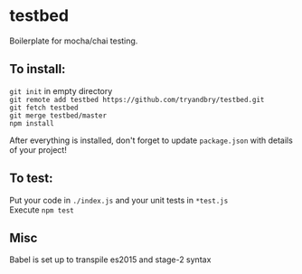 # testbed
Boilerplate for mocha/chai testing.

## To install:
`git init` in empty directory<br/>
`git remote add testbed https://github.com/tryandbry/testbed.git`<br/>
`git fetch testbed`<br/>
`git merge testbed/master`<br/>
`npm install`

After everything is installed, don't forget to update `package.json` with details of your project!

## To test:
Put your code in `./index.js` and your unit tests in `*test.js`<br/>
Execute `npm test`

## Misc
Babel is set up to transpile es2015 and stage-2 syntax

